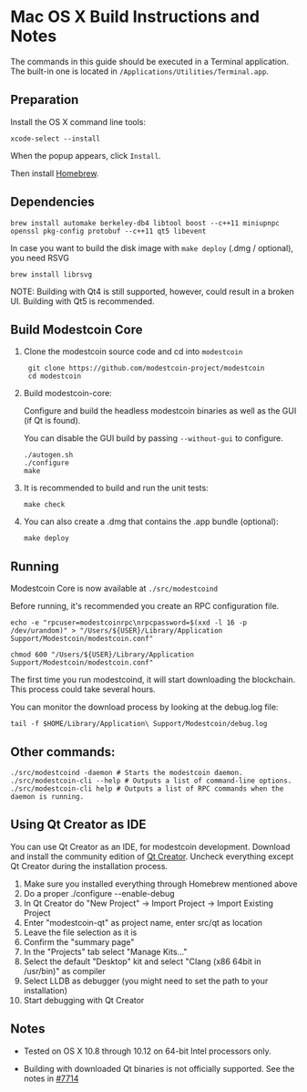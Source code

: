 Mac OS X Build Instructions and Notes
====================================
The commands in this guide should be executed in a Terminal application.
The built-in one is located in `/Applications/Utilities/Terminal.app`.

Preparation
-----------
Install the OS X command line tools:

`xcode-select --install`

When the popup appears, click `Install`.

Then install [Homebrew](http://brew.sh).

Dependencies
----------------------

    brew install automake berkeley-db4 libtool boost --c++11 miniupnpc openssl pkg-config protobuf --c++11 qt5 libevent

In case you want to build the disk image with `make deploy` (.dmg / optional), you need RSVG

    brew install librsvg

NOTE: Building with Qt4 is still supported, however, could result in a broken UI. Building with Qt5 is recommended.

Build Modestcoin Core
------------------------

1. Clone the modestcoin source code and cd into `modestcoin`

        git clone https://github.com/modestcoin-project/modestcoin
        cd modestcoin

2.  Build modestcoin-core:

    Configure and build the headless modestcoin binaries as well as the GUI (if Qt is found).

    You can disable the GUI build by passing `--without-gui` to configure.

        ./autogen.sh
        ./configure
        make

3.  It is recommended to build and run the unit tests:

        make check

4.  You can also create a .dmg that contains the .app bundle (optional):

        make deploy

Running
-------

Modestcoin Core is now available at `./src/modestcoind`

Before running, it's recommended you create an RPC configuration file.

    echo -e "rpcuser=modestcoinrpc\nrpcpassword=$(xxd -l 16 -p /dev/urandom)" > "/Users/${USER}/Library/Application Support/Modestcoin/modestcoin.conf"

    chmod 600 "/Users/${USER}/Library/Application Support/Modestcoin/modestcoin.conf"

The first time you run modestcoind, it will start downloading the blockchain. This process could take several hours.

You can monitor the download process by looking at the debug.log file:

    tail -f $HOME/Library/Application\ Support/Modestcoin/debug.log

Other commands:
-------

    ./src/modestcoind -daemon # Starts the modestcoin daemon.
    ./src/modestcoin-cli --help # Outputs a list of command-line options.
    ./src/modestcoin-cli help # Outputs a list of RPC commands when the daemon is running.

Using Qt Creator as IDE
------------------------
You can use Qt Creator as an IDE, for modestcoin development.
Download and install the community edition of [Qt Creator](https://www.qt.io/download/).
Uncheck everything except Qt Creator during the installation process.

1. Make sure you installed everything through Homebrew mentioned above
2. Do a proper ./configure --enable-debug
3. In Qt Creator do "New Project" -> Import Project -> Import Existing Project
4. Enter "modestcoin-qt" as project name, enter src/qt as location
5. Leave the file selection as it is
6. Confirm the "summary page"
7. In the "Projects" tab select "Manage Kits..."
8. Select the default "Desktop" kit and select "Clang (x86 64bit in /usr/bin)" as compiler
9. Select LLDB as debugger (you might need to set the path to your installation)
10. Start debugging with Qt Creator

Notes
-----

* Tested on OS X 10.8 through 10.12 on 64-bit Intel processors only.

* Building with downloaded Qt binaries is not officially supported. See the notes in [#7714](https://github.com/bitcoin/bitcoin/issues/7714)
